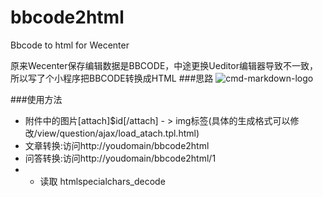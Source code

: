 # bbcode2html
Bbcode to html for Wecenter

原来Wecenter保存编辑数据是BBCODE，中途更换Ueditor编辑器导致不一致，所以写了个小程序把BBCODE转换成HTML
###思路
![cmd-markdown-logo](http://ww4.sinaimg.cn/mw690/b03d2261gw1euih339376j20ig0i1dgg.jpg)

###使用方法
* 附件中的图片[attach]$id[/attach] - > img标签(具体的生成格式可以修改/view/question/ajax/load_atach.tpl.html)
* 文章转换:访问http://youdomain/bbcode2html
* 问答转换:访问http://youdomain/bbcode2html/1
* * 读取 htmlspecialchars_decode
